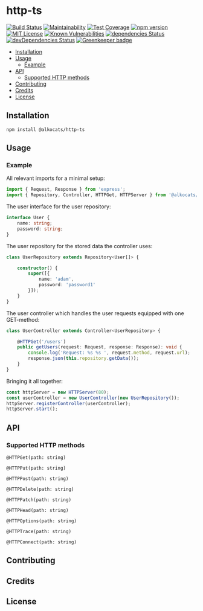 # http-ts

[![Build
Status](https://travis-ci.org/alkocats/http-ts.svg?branch=master)](https://travis-ci.org/alkocats/http-ts)
[![Maintainability](https://api.codeclimate.com/v1/badges/e37726ae1bb239134152/maintainability)](https://codeclimate.com/github/alkocats/http-ts/maintainability)
[![Test Coverage](https://api.codeclimate.com/v1/badges/e37726ae1bb239134152/test_coverage)](https://codeclimate.com/github/alkocats/http-ts/test_coverage)
[![npm version](https://badge.fury.io/js/%40alkocats%2Fhttp-ts.svg)](https://badge.fury.io/js/%40alkocats%2Fhttp-ts)
[![MIT License](https://img.shields.io/github/license/alkocats/http-ts.svg)](https://github.com/alkocats/http-ts/blob/master/LICENSE)
[![Known Vulnerabilities](https://snyk.io/test/github/alkocats/http-ts/badge.svg)](https://snyk.io/test/github/alkocats/http-ts)
[![dependencies Status](https://david-dm.org/alkocats/http-ts/status.svg)](https://david-dm.org/alkocats/http-ts)
[![devDependencies Status](https://david-dm.org/alkocats/http-ts/dev-status.svg)](https://david-dm.org/alkocats/http-ts?type=dev) [![Greenkeeper badge](https://badges.greenkeeper.io/alkocats/http-ts.svg)](https://greenkeeper.io/)

- [Installation](#installation)
- [Usage](#usage)
  - [Example](#example)
- [API](#api)
  - [Supported HTTP methods](#supported-http-methods)
- [Contributing](#contributing)
- [Credits](#credits)
- [License](#license)

## Installation

``` shell
npm install @alkocats/http-ts
```

## Usage

### Example

All relevant imports for a minimal setup:

``` typescript
import { Request, Response } from 'express';
import { Repository, Controller, HTTPGet, HTTPServer } from '@alkocats/http-ts';
```

The user interface for the user repository:

``` typescript
interface User {
    name: string;
    password: string;
}
```

The user repository for the stored data the controller uses:

``` typescript
class UserRepository extends Repository<User[]> {

    constructor() {
        super([{
            name: 'adam',
            password: 'password1'
        }]);
    }
}
```

The user controller which handles the user requests equipped with one GET-method:

``` typescript
class UserController extends Controller<UserRepository> {

    @HTTPGet('/users')
    public getUsers(request: Request, response: Response): void {
        console.log('Request: %s %s ', request.method, request.url);
        response.json(this.repository.getData());
    }
}
```

Bringing it all together:

``` typescript
const httpServer = new HTTPServer(80);
const userController = new UserController(new UserRepository());
httpServer.registerController(userController);
httpServer.start();
```

## API

### Supported HTTP methods

`@HTTPGet(path: string)`

`@HTTPPut(path: string)`

`@HTTPPost(path: string)`

`@HTTPDelete(path: string)`

`@HTTPPatch(path: string)`

`@HTTPHead(path: string)`

`@HTTPOptions(path: string)`

`@HTTPTrace(path: string)`

`@HTTPConnect(path: string)`

## Contributing

## Credits

## License
